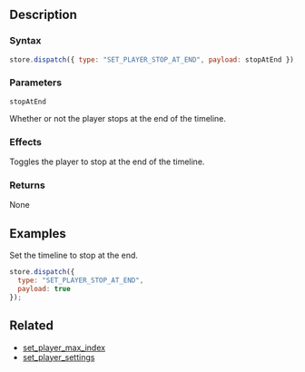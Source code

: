 ## Description

### Syntax

```javascript
store.dispatch({ type: "SET_PLAYER_STOP_AT_END", payload: stopAtEnd });
```

### Parameters

`stopAtEnd`

Whether or not the player stops at the end of the timeline.

### Effects

Toggles the player to stop at the end of the timeline.

### Returns

None

## Examples

Set the timeline to stop at the end.

```javascript
store.dispatch({
  type: "SET_PLAYER_STOP_AT_END",
  payload: true
});
```

## Related

- [set_player_max_index](./set_player_max_index.md)
- [set_player_settings](./set_player_settings.md)
